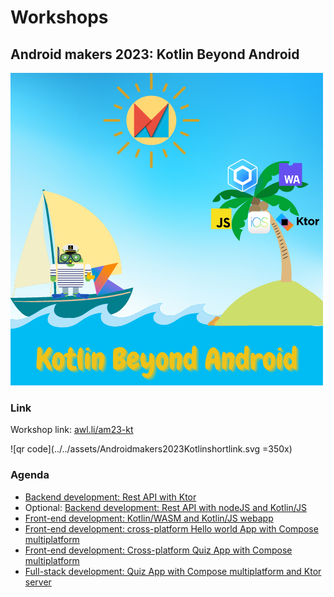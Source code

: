 # Workshops

## Android makers 2023: Kotlin Beyond Android

![am2023 logo](../../assets/Kotlin%20Beyond%20Android.png)

### Link

Workshop link: [awl.li/am23-kt](https://awl.li/am23-kt)

![qr code](../../assets/Androidmakers2023Kotlinshortlink.svg =350x)

### Agenda

- [Backend development: Rest API with Ktor](../backend-development/#ktor)
- Optional: [Backend development: Rest API with nodeJS and Kotlin/JS](../backend-development/#ktor)
- [Front-end development: Kotlin/WASM and Kotlin/JS webapp](../front-development/#kotlin-js-and-kotlin-wasm)
- [Front-end development: cross-platform Hello world App with Compose multiplatform](../front-development/#compose)
- [Front-end development: Cross-platform Quiz App with Compose multiplatform](https://worldline.github.io/learning-kotlin-multiplatform/)
- [Full-stack development: Quiz App with Compose multiplatform and Ktor server](../other-technologies/#pw-add-a-ktor-server-app)
